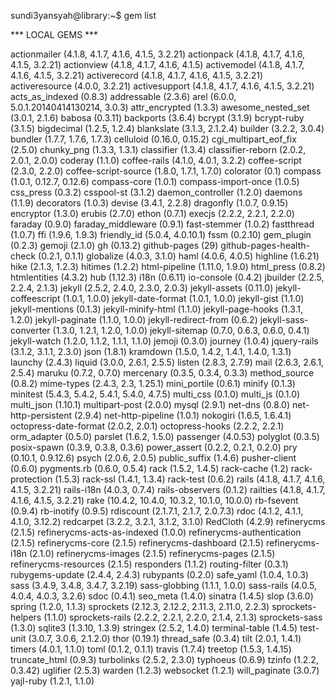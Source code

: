 sundi3yansyah@library:~$ gem list

*** LOCAL GEMS ***

actionmailer (4.1.8, 4.1.7, 4.1.6, 4.1.5, 3.2.21)
actionpack (4.1.8, 4.1.7, 4.1.6, 4.1.5, 3.2.21)
actionview (4.1.8, 4.1.7, 4.1.6, 4.1.5)
activemodel (4.1.8, 4.1.7, 4.1.6, 4.1.5, 3.2.21)
activerecord (4.1.8, 4.1.7, 4.1.6, 4.1.5, 3.2.21)
activeresource (4.0.0, 3.2.21)
activesupport (4.1.8, 4.1.7, 4.1.6, 4.1.5, 3.2.21)
acts_as_indexed (0.8.3)
addressable (2.3.6)
arel (6.0.0, 5.0.1.20140414130214, 3.0.3)
attr_encrypted (1.3.3)
awesome_nested_set (3.0.1, 2.1.6)
babosa (0.3.11)
backports (3.6.4)
bcrypt (3.1.9)
bcrypt-ruby (3.1.5)
bigdecimal (1.2.5, 1.2.4)
blankslate (3.1.3, 2.1.2.4)
builder (3.2.2, 3.0.4)
bundler (1.7.7, 1.7.6, 1.7.3)
celluloid (0.16.0, 0.15.2)
cgi_multipart_eof_fix (2.5.0)
chunky_png (1.3.3, 1.3.1)
classifier (1.3.4)
classifier-reborn (2.0.2, 2.0.1, 2.0.0)
coderay (1.1.0)
coffee-rails (4.1.0, 4.0.1, 3.2.2)
coffee-script (2.3.0, 2.2.0)
coffee-script-source (1.8.0, 1.7.1, 1.7.0)
colorator (0.1)
compass (1.0.1, 0.12.7, 0.12.6)
compass-core (1.0.1)
compass-import-once (1.0.5)
css_press (0.3.2)
csspool-st (3.1.2)
daemon_controller (1.2.0)
daemons (1.1.9)
decorators (1.0.3)
devise (3.4.1, 2.2.8)
dragonfly (1.0.7, 0.9.15)
encryptor (1.3.0)
erubis (2.7.0)
ethon (0.7.1)
execjs (2.2.2, 2.2.1, 2.2.0)
faraday (0.9.0)
faraday_middleware (0.9.1)
fast-stemmer (1.0.2)
fastthread (1.0.7)
ffi (1.9.6, 1.9.3)
friendly_id (5.0.4, 4.0.10.1)
fssm (0.2.10)
gem_plugin (0.2.3)
gemoji (2.1.0)
gh (0.13.2)
github-pages (29)
github-pages-health-check (0.2.1, 0.1.1)
globalize (4.0.3, 3.1.0)
haml (4.0.6, 4.0.5)
highline (1.6.21)
hike (2.1.3, 1.2.3)
hitimes (1.2.2)
html-pipeline (1.11.0, 1.9.0)
html_press (0.8.2)
htmlentities (4.3.2)
hub (1.12.3)
i18n (0.6.11)
io-console (0.4.2)
jbuilder (2.2.5, 2.2.4, 2.1.3)
jekyll (2.5.2, 2.4.0, 2.3.0, 2.0.3)
jekyll-assets (0.11.0)
jekyll-coffeescript (1.0.1, 1.0.0)
jekyll-date-format (1.0.1, 1.0.0)
jekyll-gist (1.1.0)
jekyll-mentions (0.1.3)
jekyll-minify-html (1.1.0)
jekyll-page-hooks (1.3.1, 1.2.0)
jekyll-paginate (1.1.0, 1.0.0)
jekyll-redirect-from (0.6.2)
jekyll-sass-converter (1.3.0, 1.2.1, 1.2.0, 1.0.0)
jekyll-sitemap (0.7.0, 0.6.3, 0.6.0, 0.4.1)
jekyll-watch (1.2.0, 1.1.2, 1.1.1, 1.1.0)
jemoji (0.3.0)
journey (1.0.4)
jquery-rails (3.1.2, 3.1.1, 2.3.0)
json (1.8.1)
kramdown (1.5.0, 1.4.2, 1.4.1, 1.4.0, 1.3.1)
launchy (2.4.3)
liquid (3.0.0, 2.6.1, 2.5.5)
listen (2.8.3, 2.7.9)
mail (2.6.3, 2.6.1, 2.5.4)
maruku (0.7.2, 0.7.0)
mercenary (0.3.5, 0.3.4, 0.3.3)
method_source (0.8.2)
mime-types (2.4.3, 2.3, 1.25.1)
mini_portile (0.6.1)
minify (0.1.3)
minitest (5.4.3, 5.4.2, 5.4.1, 5.4.0, 4.7.5)
multi_css (0.1.0)
multi_js (0.1.0)
multi_json (1.10.1)
multipart-post (2.0.0)
mysql (2.9.1)
net-dns (0.8.0)
net-http-persistent (2.9.4)
net-http-pipeline (1.0.1)
nokogiri (1.6.5, 1.6.4.1)
octopress-date-format (2.0.2, 2.0.1)
octopress-hooks (2.2.2, 2.2.1)
orm_adapter (0.5.0)
parslet (1.6.2, 1.5.0)
passenger (4.0.53)
polyglot (0.3.5)
posix-spawn (0.3.9, 0.3.8, 0.3.6)
power_assert (0.2.2, 0.2.1, 0.2.0)
pry (0.10.1, 0.9.12.6)
psych (2.0.6, 2.0.5)
public_suffix (1.4.6)
pusher-client (0.6.0)
pygments.rb (0.6.0, 0.5.4)
rack (1.5.2, 1.4.5)
rack-cache (1.2)
rack-protection (1.5.3)
rack-ssl (1.4.1, 1.3.4)
rack-test (0.6.2)
rails (4.1.8, 4.1.7, 4.1.6, 4.1.5, 3.2.21)
rails-i18n (4.0.3, 0.7.4)
rails-observers (0.1.2)
railties (4.1.8, 4.1.7, 4.1.6, 4.1.5, 3.2.21)
rake (10.4.2, 10.4.0, 10.3.2, 10.1.0, 10.0.0)
rb-fsevent (0.9.4)
rb-inotify (0.9.5)
rdiscount (2.1.7.1, 2.1.7, 2.0.7.3)
rdoc (4.1.2, 4.1.1, 4.1.0, 3.12.2)
redcarpet (3.2.2, 3.2.1, 3.1.2, 3.1.0)
RedCloth (4.2.9)
refinerycms (2.1.5)
refinerycms-acts-as-indexed (1.0.0)
refinerycms-authentication (2.1.5)
refinerycms-core (2.1.5)
refinerycms-dashboard (2.1.5)
refinerycms-i18n (2.1.0)
refinerycms-images (2.1.5)
refinerycms-pages (2.1.5)
refinerycms-resources (2.1.5)
responders (1.1.2)
routing-filter (0.3.1)
rubygems-update (2.4.4, 2.4.3)
rubypants (0.2.0)
safe_yaml (1.0.4, 1.0.3)
sass (3.4.9, 3.4.8, 3.4.7, 3.2.19)
sass-globbing (1.1.1, 1.0.0)
sass-rails (4.0.5, 4.0.4, 4.0.3, 3.2.6)
sdoc (0.4.1)
seo_meta (1.4.0)
sinatra (1.4.5)
slop (3.6.0)
spring (1.2.0, 1.1.3)
sprockets (2.12.3, 2.12.2, 2.11.3, 2.11.0, 2.2.3)
sprockets-helpers (1.1.0)
sprockets-rails (2.2.2, 2.2.1, 2.2.0, 2.1.4, 2.1.3)
sprockets-sass (1.3.0)
sqlite3 (1.3.10, 1.3.9)
stringex (2.5.2, 1.4.0)
terminal-table (1.4.5)
test-unit (3.0.7, 3.0.6, 2.1.2.0)
thor (0.19.1)
thread_safe (0.3.4)
tilt (2.0.1, 1.4.1)
timers (4.0.1, 1.1.0)
toml (0.1.2, 0.1.1)
travis (1.7.4)
treetop (1.5.3, 1.4.15)
truncate_html (0.9.3)
turbolinks (2.5.2, 2.3.0)
typhoeus (0.6.9)
tzinfo (1.2.2, 0.3.42)
uglifier (2.5.3)
warden (1.2.3)
websocket (1.2.1)
will_paginate (3.0.7)
yajl-ruby (1.2.1, 1.1.0)
